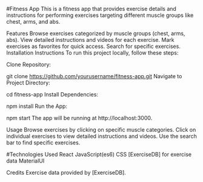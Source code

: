 

#Fitness App
This is a fitness app that provides exercise details and instructions for performing exercises targeting different muscle groups like chest, arms, and abs.

Features
Browse exercises categorized by muscle groups (chest, arms, abs).
View detailed instructions and videos for each exercise.
Mark exercises as favorites for quick access.
Search for specific exercises.
Installation Instructions
To run this project locally, follow these steps:

Clone Repository:


git clone https://github.com/yourusername/fitness-app.git
Navigate to Project Directory:


cd fitness-app
Install Dependencies:


npm install
Run the App:


npm start
The app will be running at http://localhost:3000.

Usage
Browse exercises by clicking on specific muscle categories.
Click on individual exercises to view detailed instructions and videos.
Use the search bar to find specific exercises.

#Technologies Used
React
JavaScript(es6)
CSS 
[ExerciseDB] for exercise data
MaterialUI

Credits
Exercise data provided by [ExerciseDB].



